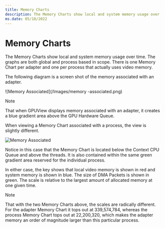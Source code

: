```yaml
---
title: Memory Charts
description: The Memory Charts show local and system memory usage over time.
ms.date: 05/10/2022
---
```


# Memory Charts

The Memory Charts show local and system memory usage over time. The graphs are both global and process based in scope. There is one Memory Chart per adapter and one per process that actually uses video memory. 

The following diagram is a screen shot of the memory associated with an adapter. 

![Memory Associated](/Images/memory -associated.png)

> [!NOTE]
> That when GPUView displays memory associated with an adapter, it creates a blue gradient area above the GPU Hardware Queue. 

When viewing a Memory Chart associated with a process, the view is slightly different. 

![Memory Associated](/Images/memory-chart-associated.png)

Notice in this case that the Memory Chart is located below the Context CPU Queue and above the threads. It is also contained within the same green gradient area reserved for the individual process. 

In either case, the key shows that local video memory is shown in red and system memory is shown in blue. The size of DMA Packets is shown in green. The scale is relative to the largest amount of allocated memory at one given time. 

> [!NOTE] 
> That with the two Memory Charts above, the scales are radically different. For the adapter Memory Chart it tops out at 339,574,784, whereas the process Memory Chart tops out at 22,200,320, which makes the adapter memory an order of magnitude larger than this particular process. 
